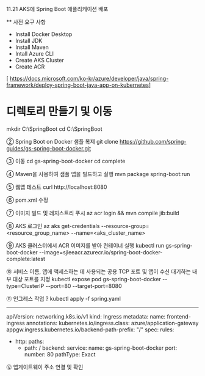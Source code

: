 11.21 AKS에 Spring Boot 애플리케이션 배포

** 사전 요구 사항
- Install Docker Desktop
- Install JDK
- Install Maven
- Intall Azure CLI
- Create AKS Cluster
- Create ACR


[ https://docs.microsoft.com/ko-kr/azure/developer/java/spring-framework/deploy-spring-boot-java-app-on-kubernetes]


# 디렉토리 만들기 및 이동
 mkdir C:\SpringBoot
 cd C:\SpringBoot

② Spring Boot on Docker 샘플 복제
 git clone https://github.com/spring-guides/gs-spring-boot-docker.git

③ 이동
 cd gs-spring-boot-docker
 cd complete

④ Maven을 사용하여 샘플 앱을 빌드하고 실행
 mvn package spring-boot:run

⑤ 웹앱 테스트
 curl http://localhost:8080

⑥ pom.xml 수정

⑦ 이미지 빌드 및 레지스트리 푸시
 az acr login && mvn compile jib:build

⑧ AKS 로그인
 az aks get-credentials --resource-group=<resource_group_name> --name=<aks_cluster_name>

⑨ AKS 클러스터에서 ACR 이미지를 받아 컨테이너 실행
 kubectl run gs-spring-boot-docker --image=sjleeacr.azurecr.io/spring-boot-docker-complete:latest

⑩ 서비스 이름, 앱에 액세스하는 데 사용되는 공용 TCP 포트 및 앱이 수신 대기하는 내부 대상 포트를 지정
 kubectl expose pod gs-spring-boot-docker --type=ClusterIP --port=80 --target-port=8080

⑪ 인그레스 작업 ?
 kubectl apply -f spring.yaml

---
apiVersion: networking.k8s.io/v1
kind: Ingress
metadata:
  name: frontend-ingress
  annotations:
    kubernetes.io/ingress.class: azure/application-gateway
    appgw.ingress.kubernetes.io/backend-path-prefix: "/"
spec:
  rules:
  - http:
      paths:
      - path: /
        backend:
          service:
            name: gs-spring-boot-docker
            port:
              number: 80
        pathType: Exact

⑫ 앱게이트웨이 주소 연결 및 확인
